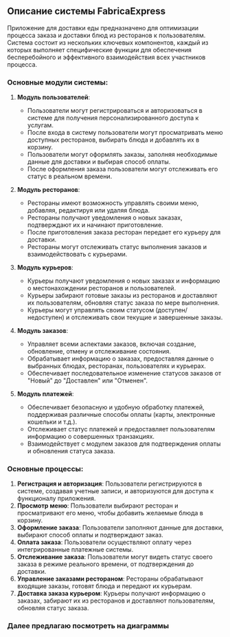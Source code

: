 ## Описание системы FabricaExpress

Приложение для доставки еды предназначено для оптимизации процесса заказа и доставки блюд из ресторанов к пользователям. Система состоит из нескольких ключевых компонентов, каждый из которых выполняет специфические функции для обеспечения бесперебойного и эффективного взаимодействия всех участников процесса.

### Основные модули системы:

1. **Модуль пользователей**:
   - Пользователи могут регистрироваться и авторизоваться в системе для получения персонализированного доступа к услугам.
   - После входа в систему пользователи могут просматривать меню доступных ресторанов, выбирать блюда и добавлять их в корзину.
   - Пользователи могут оформлять заказы, заполняя необходимые данные для доставки и выбирая способ оплаты.
   - После оформления заказа пользователи могут отслеживать его статус в реальном времени.

2. **Модуль ресторанов**:
   - Рестораны имеют возможность управлять своими меню, добавляя, редактируя или удаляя блюда.
   - Рестораны получают уведомления о новых заказах, подтверждают их и начинают приготовление.
   - После приготовления заказа ресторан передает его курьеру для доставки.
   - Рестораны могут отслеживать статус выполнения заказов и взаимодействовать с курьерами.

3. **Модуль курьеров**:
   - Курьеры получают уведомления о новых заказах и информацию о местонахождении ресторанов и пользователей.
   - Курьеры забирают готовые заказы из ресторанов и доставляют их пользователям, обновляя статус заказа по мере выполнения.
   - Курьеры могут управлять своим статусом (доступен/недоступен) и отслеживать свои текущие и завершенные заказы.

4. **Модуль заказов**:
   - Управляет всеми аспектами заказов, включая создание, обновление, отмену и отслеживание состояния.
   - Обрабатывает информацию о заказах, предоставляя данные о выбранных блюдах, ресторанах, пользователях и курьерах.
   - Обеспечивает последовательное изменение статусов заказов от "Новый" до "Доставлен" или "Отменен".

5. **Модуль платежей**:
   - Обеспечивает безопасную и удобную обработку платежей, поддерживая различные способы оплаты (карты, электронные кошельки и т.д.).
   - Отслеживает статус платежей и предоставляет пользователям информацию о совершенных транзакциях.
   - Взаимодействует с модулем заказов для подтверждения оплаты и обновления статуса заказа.

### Основные процессы:

1. **Регистрация и авторизация**: Пользователи регистрируются в системе, создавая учетные записи, и авторизуются для доступа к функционалу приложения.
2. **Просмотр меню**: Пользователи выбирают ресторан и просматривают его меню, чтобы добавить желаемые блюда в корзину.
3. **Оформление заказа**: Пользователи заполняют данные для доставки, выбирают способ оплаты и подтверждают заказ.
4. **Оплата заказа**: Пользователи осуществляют оплату через интегрированные платежные системы.
5. **Отслеживание заказа**: Пользователи могут видеть статус своего заказа в режиме реального времени, от подтверждения до доставки.
6. **Управление заказами рестораном**: Рестораны обрабатывают входящие заказы, готовят блюда и передают их курьерам.
7. **Доставка заказа курьером**: Курьеры получают информацию о заказах, забирают их из ресторанов и доставляют пользователям, обновляя статус заказа.

### Далее предлагаю посмотреть на диаграммы
